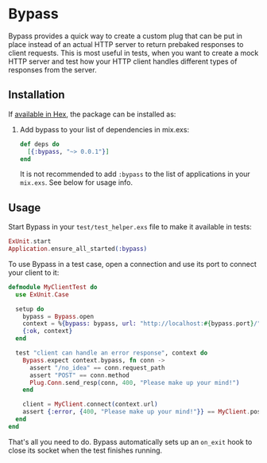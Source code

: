 # Bypass

Bypass provides a quick way to create a custom plug that can be put in place instead of an actual
HTTP server to return prebaked responses to client requests. This is most useful in tests, when you
want to create a mock HTTP server and test how your HTTP client handles different types of
responses from the server.


## Installation

If [available in Hex](https://hex.pm/docs/publish), the package can be installed as:

  1. Add bypass to your list of dependencies in mix.exs:

     ```elixir
     def deps do
       [{:bypass, "~> 0.0.1"}]
     end
     ```

     It is not recommended to add `:bypass` to the list of applications in your `mix.exs`. See below
     for usage info.


## Usage

Start Bypass in your `test/test_helper.exs` file to make it available in tests:

```elixir
ExUnit.start
Application.ensure_all_started(:bypass)
```

To use Bypass in a test case, open a connection and use its port to connect your client to it:

```elixir
defmodule MyClientTest do
  use ExUnit.Case

  setup do
    bypass = Bypass.open
    context = %{bypass: bypass, url: "http://localhost:#{bypass.port}/"}
    {:ok, context}
  end

  test "client can handle an error response", context do
    Bypass.expect context.bypass, fn conn ->
      assert "/no_idea" == conn.request_path
      assert "POST" == conn.method
      Plug.Conn.send_resp(conn, 400, "Please make up your mind!")
    end

    client = MyClient.connect(context.url)
    assert {:error, {400, "Please make up your mind!"}} == MyClient.post_no_idea(client, "")
  end
end
```

That's all you need to do. Bypass automatically sets up an `on_exit` hook to close its socket when
the test finishes running.
